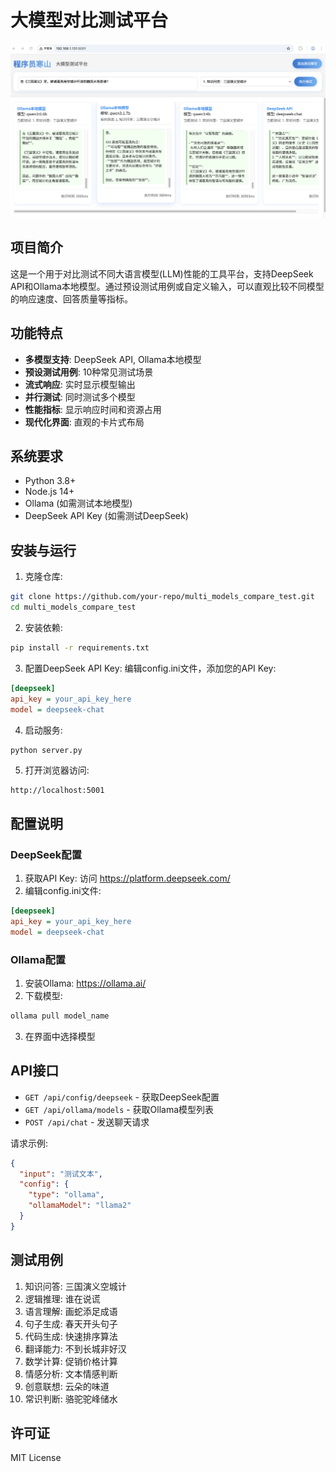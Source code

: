 # 大模型对比测试平台

![alt text](image-1.png)

## 项目简介

这是一个用于对比测试不同大语言模型(LLM)性能的工具平台，支持DeepSeek API和Ollama本地模型。通过预设测试用例或自定义输入，可以直观比较不同模型的响应速度、回答质量等指标。

## 功能特点

- **多模型支持**: DeepSeek API, Ollama本地模型
- **预设测试用例**: 10种常见测试场景
- **流式响应**: 实时显示模型输出
- **并行测试**: 同时测试多个模型
- **性能指标**: 显示响应时间和资源占用
- **现代化界面**: 直观的卡片式布局

## 系统要求

- Python 3.8+
- Node.js 14+
- Ollama (如需测试本地模型)
- DeepSeek API Key (如需测试DeepSeek)

## 安装与运行

1. 克隆仓库:
```bash
git clone https://github.com/your-repo/multi_models_compare_test.git
cd multi_models_compare_test
```

2. 安装依赖:
```bash
pip install -r requirements.txt
```

3. 配置DeepSeek API Key:
编辑config.ini文件，添加您的API Key:
```ini
[deepseek]
api_key = your_api_key_here
model = deepseek-chat
```

4. 启动服务:
```bash
python server.py
```

5. 打开浏览器访问:
```
http://localhost:5001
```

## 配置说明

### DeepSeek配置
1. 获取API Key: 访问 https://platform.deepseek.com/
2. 编辑config.ini文件:
```ini
[deepseek]
api_key = your_api_key_here
model = deepseek-chat
```

### Ollama配置
1. 安装Ollama: https://ollama.ai/
2. 下载模型:
```bash
ollama pull model_name
```
3. 在界面中选择模型

## API接口

- `GET /api/config/deepseek` - 获取DeepSeek配置
- `GET /api/ollama/models` - 获取Ollama模型列表
- `POST /api/chat` - 发送聊天请求

请求示例:
```json
{
  "input": "测试文本",
  "config": {
    "type": "ollama",
    "ollamaModel": "llama2"
  }
}
```

## 测试用例

1. 知识问答: 三国演义空城计
2. 逻辑推理: 谁在说谎
3. 语言理解: 画蛇添足成语
4. 句子生成: 春天开头句子
5. 代码生成: 快速排序算法
6. 翻译能力: 不到长城非好汉
7. 数学计算: 促销价格计算
8. 情感分析: 文本情感判断
9. 创意联想: 云朵的味道
10. 常识判断: 骆驼驼峰储水

## 许可证

MIT License
